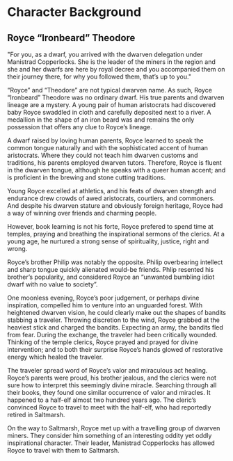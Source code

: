 # Character Background

## Royce “Ironbeard” Theodore
"For you, as a dwarf, you arrived with the dwarven delegation
under Manistrad Copperlocks. She is the leader of the miners in the region and
she and her dwarfs are here by royal decree and you accompanied them on their
journey there, for why you followed them, that’s up to you."

“Royce” and “Theodore” are not typical dwarven name. As such, Royce
“Ironbeard” Theodore was no ordinary dwarf. His true parents and dwarven
lineage are a mystery. A young pair of human aristocrats had discovered baby
Royce swaddled in cloth and carefully deposited next to a river. A medallion in
the shape of an iron beard was and remains the only possession that offers any
clue to Royce’s lineage.

A dwarf raised by loving human parents, Royce learned to speak the common
tongue naturally and with the sophisticated accent of human aristocrats. Where
they could not teach him dwarven customs and traditions, his parents employed
dwarven tutors. Therefore, Royce is fluent in the dwarven tongue, although he
speaks with a queer human accent; and is proficient in the brewing and stone
cutting traditions.

Young Royce excelled at athletics, and his feats of dwarven strength and
endurance drew crowds of awed aristocrats, courtiers, and commoners. And
despite his dwarven stature and obviously foreign heritage, Royce had a
way of winning over friends and charming people.

However, book learning is not his forte, Royce prefered to spend time at
temples, praying and breathing the inspirational sermons of the clerics. At
a young age, he nurtured a strong sense of spirituality, justice, right and
wrong.

Royce’s brother Philip was notably the opposite. Philip overbearing intellect
and sharp tongue quickly alienated would-be friends. Phlip resented his
brother’s popularity, and considered Royce an “unwanted bumbling idiot dwarf
with no value to society”.

One moonless evening, Royce’s poor judgement, or perhaps divine inspiration,
compelled him to venture into an unguarded forest. With heightened dwarven
vision, he could clearly make out the shapes of bandits stabbing a traveler.
Throwing discretion to the wind, Royce grabbed at the heaviest stick and
charged the bandits. Expecting an army, the bandits fled from fear. During the
exchange, the traveler had been critically wounded. Thinking of the temple
clerics, Royce prayed and prayed for divine intervention; and to both their
surprise Royce’s hands glowed of restorative energy which healed the traveler.

The traveler spread word of Royce’s valor and miraculous act healing. Royce’s
parents were proud, his brother jealous, and the clerics were not sure how to
interpret this seemingly divine miracle. Searching through all their books,
they found one similar occurrence of valor and miracles. It happened to
a half-elf almost two hundred years ago. The cleric’s convinced Royce to travel
to meet with the half-elf, who had reportedly retired in Saltmarsh.

On the way to Saltmarsh, Royce met up with a travelling group of dwarven
miners. They consider him something of an interesting oddity yet oddly
inspirational character. Their leader, Manistrad Copperlocks has allowed Royce
to travel with them to Saltmarsh.


